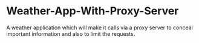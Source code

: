 # Weather-App-With-Proxy-Server
A weather application which will make it calls via a proxy server to conceal important information and also to limit the requests.
